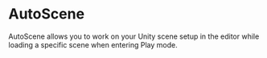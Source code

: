 # AutoScene
AutoScene allows you to work on your Unity scene setup in the editor while loading a specific scene when entering Play mode.
